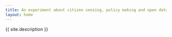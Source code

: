 ```yaml
---
title: An experiment about citizen sensing, policy making and open data collection
layout: home
---
```


{{ site.description }}
